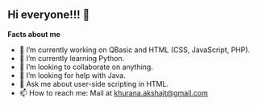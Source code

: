 ## Hi everyone!!! 👋

**Facts about me**
- 🔭 I’m currently working on QBasic and HTML (CSS, JavaScript, PHP).
- 🌱 I’m currently learning Python.
- 👯 I’m looking to collaborate on anything.
- 🤔 I’m looking for help with Java.
- 💬 Ask me about user-side scripting in HTML.
- 📫 How to reach me: Mail at khurana.akshajt@gmail.com
